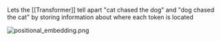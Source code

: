 Lets the [[Transformer]] tell apart "cat chased the dog" and "dog chased the cat" by storing information about where each token is located

![positional_embedding.png](positional_embedding.png)
